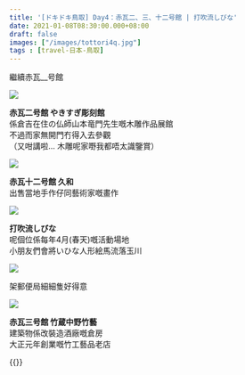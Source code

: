```yaml
---
title: '[ドキドキ鳥取] Day4：赤瓦二、三、十二号館 | 打吹流しびな'
date: 2021-01-08T08:30:00.000+08:00
draft: false
images: ["/images/tottori4q.jpg"]
tags : [travel-日本-鳥取]
---
```


繼續赤瓦__号館  

![](/images/tottori4q.jpg)

**赤瓦二号館 やきすぎ彫刻館**  
係倉吉在住の仏師山本竜門先生嘅木雕作品展館  
不過而家無開門冇得入去參觀  
（又咁講啦... 木雕呢家嘢我都唔太識鑒賞）  

![](/images/tottori4q1.jpg)

**赤瓦十二号館 久和**  
出售當地手作仔同藝術家嘅畫作  

![](/images/tottori4q2.jpg)

**打吹流しびな**  
呢個位係每年4月(春天)嘅活動場地  
小朋友們會將いひな人形絵馬流落玉川

![](/images/tottori4q3.jpg)

架郵便局細細隻好得意  

![](/images/tottori4q4.jpg)

**赤瓦三号館 竹蔵中野竹藝**  
建築物係改裝造酒廠嘅倉房  
大正元年創業嘅竹工藝品老店  
  
  
  
  
  
{{<tottori>}}  
